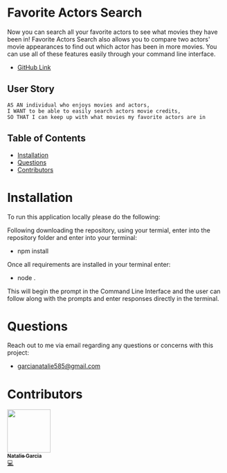 # Favorite Actors Search

Now you can search all your favorite actors to see what movies they have been in! Favorite Actors Search also allows you to compare two actors' movie appearances to find out which actor has been in more movies. You can use all of these features easily through your command line interface. 

- [GitHub Link](https://github.com/nataliegarcia-8/movieAPI)


## User Story

```
AS AN individual who enjoys movies and actors,
I WANT to be able to easily search actors movie credits,
SO THAT I can keep up with what movies my favorite actors are in
```

## Table of Contents

* [Installation](#installation)
* [Questions](#questions)
* [Contributors](#contributors)


# Installation

To run this application locally please do the following:

Following downloading the repository, using your termial, enter into the repository folder and enter into your terminal:
- npm install

Once all requirements are installed in your terminal enter:
- node .

This will begin the prompt in the Command Line Interface and the user can follow along with the prompts and enter responses directly in the terminal. 


# Questions

Reach out to me via email regarding any questions or concerns with this project:
- garcianatalie585@gmail.com


# Contributors
[<img src="https://avatars1.githubusercontent.com/u/66096456?s=400&u=8ef03e754c1c081fe9ed2c8173c60f19472aa441&v=4" width="100px;"/><br /><sub><b>Natalie Garcia</b></sub>](https://github.com/nataliegarcia-8)<br />[💻](https://github.com/nataliegarcia-8?tab=repositories "Repositories")